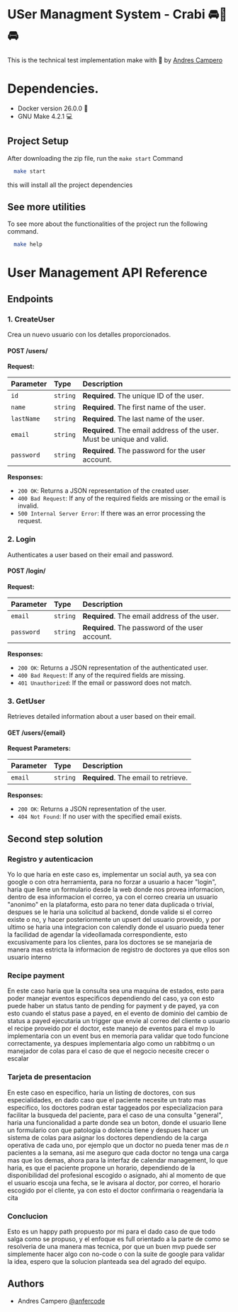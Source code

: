 
# USer Managment System - Crabi 🚘🦀🚘

This is the technical test implementation make with 💙 by [Andres Campero](https://github.com/Anfercode)




# Dependencies.

- Docker version 26.0.0 🐋
- GNU Make 4.2.1 💻



## Project Setup

After downloading the zip file, run the `make start` Command

```bash
  make start
```

this will install all the project dependencies


## See more utilities

To see more about the functionalities of the project run the following command.
```bash
  make help
```
# User Management API Reference

## Endpoints

### 1. CreateUser

Crea un nuevo usuario con los detalles proporcionados.

#### POST /users/

**Request:**

| Parameter  | Type     | Description                        |
| :--------- | :------- | :--------------------------------- |
| `id`       | `string` | **Required**. The unique ID of the user. |
| `name`     | `string` | **Required**. The first name of the user. |
| `lastName` | `string` | **Required**. The last name of the user. |
| `email`    | `string` | **Required**. The email address of the user. Must be unique and valid. |
| `password` | `string` | **Required**. The password for the user account. |

**Responses:**

- `200 OK`: Returns a JSON representation of the created user.
- `400 Bad Request`: If any of the required fields are missing or the email is invalid.
- `500 Internal Server Error`: If there was an error processing the request.

### 2. Login

Authenticates a user based on their email and password.

#### POST /login/

**Request:**

| Parameter  | Type     | Description                        |
| :--------- | :------- | :--------------------------------- |
| `email`    | `string` | **Required**. The email address of the user. |
| `password` | `string` | **Required**. The password of the user account. |

**Responses:**

- `200 OK`: Returns a JSON representation of the authenticated user.
- `400 Bad Request`: If any of the required fields are missing.
- `401 Unauthorized`: If the email or password does not match.

### 3. GetUser

Retrieves detailed information about a user based on their email.

#### GET /users/{email}

**Request Parameters:**

| Parameter | Type     | Description                           |
| :-------- | :------- | :------------------------------------ |
| `email`   | `string` | **Required**. The email to retrieve. |

**Responses:**

- `200 OK`: Returns a JSON representation of the user.
- `404 Not Found`: If no user with the specified email exists.


## Second step solution

### Registro y autenticacion

Yo lo que haria en este caso es, implementar un social auth, ya sea con google o con otra herramienta, para no forzar a usuario a hacer "login", haria que llene un formulario desde la web donde nos provea informacion, dentro de esa informacion el correo, ya con el correo crearia un usuario "anonimo" en la plataforma, esto para no tener data duplicada o trivial, despues se le haria una solicitud al backend, donde valide si el correo existe o no, y hacer posteriormente un upsert del usuario proveido, y por ultimo se haria una integracion con calendly donde el usuario pueda tener la facilidad de agendar la videollamada correspondiente, esto excusivamente para los clientes, para los doctores se se manejaria de manera mas estricta la informacion de registro de doctores ya que ellos son usuario interno

### Recipe payment

En este caso haria que la consulta sea una maquina de estados, esto para poder manejar eventos especificos dependiendo del caso, ya con esto puede haber un status tanto de pending for payment y de payed, ya con esto cuando el status pase a payed, en el evento de dominio del cambio de status a payed ejecutaria un trigger que envie al correo del cliente o usuario el recipe proveido por el doctor, este manejo de eventos para el mvp lo implementaria con un event bus en memoria para validar que todo funcione correctamente, ya despues implementaria algo como un rabbitmq o un manejador de colas para el caso de que el negocio necesite crecer o escalar

### Tarjeta de presentacion

En este caso en especifico, haria un listing de doctores, con sus especialidades, en dado caso que el paciente necesite un trato mas especifico, los doctores podran estar taggeados por especializacion para facilitar la busqueda del paciente, para el caso de una consulta "general", haria una funcionalidad a parte donde sea un boton, donde el usuario llene un formulario con que patologia o dolencia tiene y despues hacer un sistema de colas para asignar los doctores dependiendo de la carga operativa de cada uno, por ejemplo que un doctor no pueda tener mas de *n* pacientes a la semana, asi me aseguro que cada doctor no tenga una carga mas que los demas, ahora para la interfaz de calendar management, lo que haria, es que el paciente propone un horario, dependiendo de la disponibilidad del profesional escogido o asignado, ahi al momento de que el usuario escoja una fecha, se le avisara al doctor, por correo, el horario escogido por el cliente, ya con esto el doctor confirmaria o reagendaria la cita

### Conclucion

Esto es un happy path propuesto por mi para el dado caso de que todo salga como se propuso, y el enfoque es full orientado a la parte de como se resolveria de una manera mas tecnica, por que un buen mvp puede ser simplemente hacer algo con no-code o con la suite de google para validar la idea, espero que la solucion planteada sea del agrado del equipo.

## Authors

- Andres Campero [@anfercode](https://www.github.com/anfercode)

